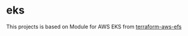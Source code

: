 # eks

This projects is based on Module for AWS EKS from [terraform-aws-efs](https://github.com/cloudposse/terraform-aws-efs)
